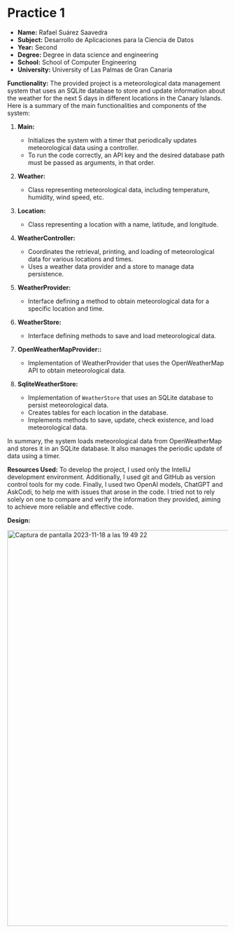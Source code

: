 # Practice 1
- **Name:** Rafael Suárez Saavedra
- **Subject:** Desarrollo de Aplicaciones para la Ciencia de Datos
- **Year:** Second
- **Degree:** Degree in data science and engineering
- **School:** School of Computer Engineering
- **University:** University of Las Palmas de Gran Canaria


**Functionality:** The provided project is a meteorological data management system that uses an SQLite database to store and update information about the weather for the next 5 days in different locations in the Canary Islands. Here is a summary of the main functionalities and components of the system:

1. **Main:**
   - Initializes the system with a timer that periodically updates meteorological data using a controller.
   - To run the code correctly, an API key and the desired database path must be passed as arguments, in that order.

2. **Weather:**
   - Class representing meteorological data, including temperature, humidity, wind speed, etc.

3. **Location:**
   - Class representing a location with a name, latitude, and longitude.

4. **WeatherController:**
   - Coordinates the retrieval, printing, and loading of meteorological data for various locations and times.
   - Uses a weather data provider and a store to manage data persistence.

5. **WeatherProvider:**
    - Interface defining a method to obtain meteorological data for a specific location and time.

6. **WeatherStore:**
   - Interface defining methods to save and load meteorological data.
  
7. **OpenWeatherMapProvider::**
   - Implementation of WeatherProvider that uses the OpenWeatherMap API to obtain meteorological data.

8. **SqliteWeatherStore:**
   - Implementation of `WeatherStore` that uses an SQLite database to persist meteorological data.
   - Creates tables for each location in the database.
   - Implements methods to save, update, check existence, and load meteorological data.

In summary, the system loads meteorological data from OpenWeatherMap and stores it in an SQLite database. It also manages the periodic update of data using a timer.


**Resources Used:**
To develop the project, I used only the IntelliJ development environment. Additionally, I used git and GitHub as version control tools for my code. Finally, I used two OpenAI models, ChatGPT and AskCodi, to help me with issues that arose in the code. I tried not to rely solely on one to compare and verify the information they provided, aiming to achieve more reliable and effective code.


**Design:**
 
 
 <img width="903" alt="Captura de pantalla 2023-11-18 a las 19 49 22" src="https://github.com/rafasuarzz/Practica1/assets/145263164/2b9d8e09-932b-4d9c-ba5e-274184f59bd6">






